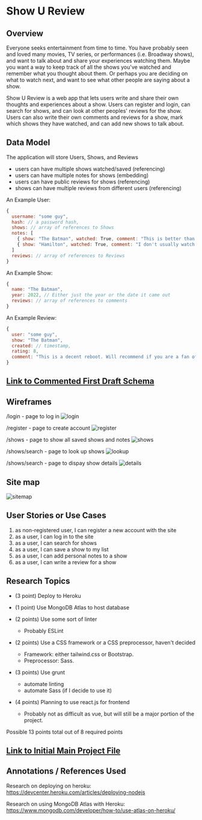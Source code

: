 # Show U Review

## Overview

Everyone seeks entertainment from time to time. You have probably seen and loved many movies, TV series, or performances (i.e. Broadway shows), and want to talk about and share your experiences watching them. Maybe you want a way to keep track of all the shows you've watched and remember what you thought about them. Or perhaps you are deciding on what to watch next, and want to see what other people are saying about a show. 

Show U Review is a web app that lets users write and share their own thoughts and experiences about a show. Users can register and login, can search for shows, and can look at other peoples' reviews for the show. Users can also write their own comments and reviews for a show, mark which shows they have watched, and can add new shows to talk about. 

## Data Model

The application will store Users, Shows, and Reviews

* users can have multiple shows watched/saved (referencing)
* users can have multiple notes for shows (embedding)
* users can have public reviews for shows (referencing)
* shows can have multiple reviews from different users (referencing)


An Example User:

```javascript
{
  username: "some guy",
  hash: // a password hash,
  shows: // array of references to Shows
  notes: [
    { show: "The Batman", watched: True, comment: "This is better than I thought!"},
    { show: "Hamilton", watched: True, comment: "I don't usually watch musicals, but the songs are so catchy!"}
  ]
  reviews: // array of references to Reviews
}
```

An Example Show:

```javascript
{
  name: "The Batman",
  year: 2022, // Either just the year or the date it came out
  reviews: // array of references to comments
}
```

An Example Review:

```javascript
{
  user: "some guy",
  show: "The Batman",
  created: // timestamp,
  rating: 8,
  comment: "This is a decent reboot. Will recommend if you are a fan of the franchise."
}
```


## [Link to Commented First Draft Schema](db.js) 

## Wireframes

/login - page to log in
![login](documentation/login.png)

/register - page to create account
![register](documentation/register.png)

/shows - page to show all saved shows and notes
![shows](documentation/shows.png)

/shows/search - page to look up shows
![lookup](documentation/lookup.png)

/shows/search - page to dispay show details
![details](documentation/details.png)

## Site map
![sitemap](documentation/sitemap.png)

## User Stories or Use Cases

1. as non-registered user, I can register a new account with the site
2. as a user, I can log in to the site
3. as a user, I can search for shows
4. as a user, I can save a show to my list
5. as a user, I can add personal notes to a show
6. as a user, I can write a review for a show

## Research Topics

* (3 point) Deploy to Heroku

* (1 point) Use MongoDB Atlas to host database

* (2 points) Use some sort of linter
    * Probably ESLint

* (2 points) Use a CSS framework or a CSS preprocessor, haven't decided
    * Framework: either tailwind.css or Bootstrap.
    * Preprocessor: Sass.

* (3 points) Use grunt
    * automate linting
    * automate Sass (if I decide to use it)

* (4 points) Planning to use react.js for frontend
    * Probably not as difficult as vue, but will still be a major portion of the project.

Possible 13 points total out of 8 required points 

## [Link to Initial Main Project File](app.js) 

## Annotations / References Used

Research on deploying on heroku:
https://devcenter.heroku.com/articles/deploying-nodejs

Research on using MongoDB Atlas with Heroku: https://www.mongodb.com/developer/how-to/use-atlas-on-heroku/